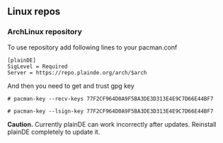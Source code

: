## Linux repos

### ArchLinux repository

To use repository add following lines to your pacman.conf

```
[plainDE]                                                                       
SigLevel = Required                                                             
Server = https://repo.plainde.org/arch/$arch 
```

And then you need to get and trust gpg key

```
# pacman-key --recv-keys 77F2CF964D0A9F5BA3DE3D313E4E9C7D66E44BF7

# pacman-key --lsign-key 77F2CF964D0A9F5BA3DE3D313E4E9C7D66E44BF7
```

**Caution.** Currently plainDE can work incorrectly after updates. Reinstall plainDE completely to update it.

